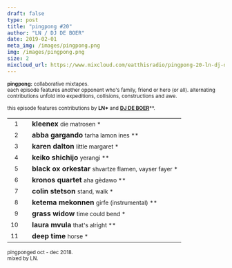 ```yaml
---
draft: false
type: post
title: "pingpong #20"
author: "LN / DJ DE BOER"
date: 2019-02-01
meta_img: /images/pingpong.png
img: /images/pingpong.png
size: 2
mixcloud_url: https://www.mixcloud.com/eatthisradio/pingpong-20-ln-dj-de-boer/ 
---
```



<small><b>pingpong:</b> collaborative mixtapes.<br>
	each episode features another opponent who's family, friend or hero (or all). alternating contributions unfold into expeditions, collisions, constructions and awe.</small>

<small>this episode features contributions by <b>LN\*</b> and <b><a href="http://www.zea.dds.nl" target="_blank">DJ DE BOER</b></a>\*\*</b>.</small>



|                  |   |         		|
|----------------: |---| -------------	|
| <small>1</small> |   | **kleenex**	 				<small>		die matrosen			*</small>   |
| <small>2</small> |   | **abba gargando**				<small>		tarha lamon ines		**</small>	|
| <small>3</small> |   | **karen dalton**				<small>		little margaret 		*</small>   |
| <small>4</small> |   | **keiko shichijo** 			<small>		yerangi					**</small>	|
| <small>5</small> |   | **black ox orkestar**  		<small>		shvartze flamen, vayser fayer *</small>   |
| <small>6</small> |   | **kronos quartet**				<small>		aha gèdawo				**</small>	|
| <small>7</small> |   | **colin stetson**	 			<small>		stand, walk			 	*</small>   |
| <small>8</small> |   | **ketema mekonnen** 		 	<small>		girfe (instrumental)	**</small>|
| <small>9</small> |   | **grass widow**				<small>		time could bend			*</small>|
| <small>10</small>|   | **laura mvula**	 			<small>		that's alright	 		**</small>|
| <small>11</small>|   | **deep time** 					<small>		horse					*</small>|



<small>pingponged oct - dec 2018.<br>mixed by LN.</small>
